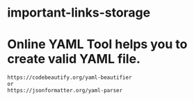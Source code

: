 # important-links-storage



# Online YAML Tool helps you to create valid YAML file.
```sh
https://codebeautify.org/yaml-beautifier
or
https://jsonformatter.org/yaml-parser
```

